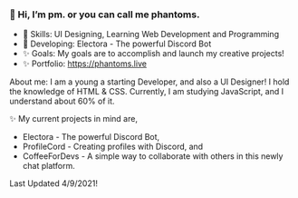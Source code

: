 ### 👋 Hi, I’m pm. or you can call me phantoms.
- 👀 Skills: UI Designing, Learning Web Development and Programming 
- 🌱 Developing: Electora - The powerful Discord Bot
- ✨ Goals: My goals are to accomplish and launch my creative projects!
- ✨ Portfolio: https://phantoms.live

About me: I am a young a starting Developer, and also a UI Designer! I hold the knowledge of HTML & CSS. Currently, I am studying JavaScript, and I understand about 60% of it. 
 
✨ My current projects in mind are, 
- Electora - The powerful Discord Bot, 
- ProfileCord - Creating profiles with Discord, and 
- CoffeeForDevs - A simple way to collaborate with others in this newly chat platform.

Last Updated 4/9/2021!
